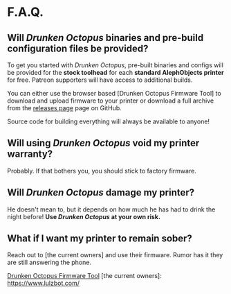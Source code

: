 # F.A.Q.

## Will *Drunken Octopus* binaries and pre-build configuration files be provided?

To get you started with *Drunken Octopus*, pre-built binaries and configs will be provided for 
the **stock toolhead** for each **standard AlephObjects printer** for free. Patreon supporters
will have access to additional builds.

You can either use the browser based [Drunken Octopus Firmware Tool] to download and upload
firmware to your printer or download a full archive from the [releases page] page on GitHub.

Source code for building everything will always be available to anyone!

## Will using *Drunken Octopus* void my printer warranty?

Probably. If that bothers you, you should stick to factory firmware.

## Will *Drunken Octopus* damage my printer?

He doesn't mean to, but it depends on how much he has had to drink the night before! 
**Use *Drunken Octopus* at your own risk.**

## What if I want my printer to remain sober?

Reach out to [the current owners] and use their firmware. Rumor has it they are still answering the phone.

[logo]: https://github.com/marciot/drunken-octopus-marlin/raw/master/images/drunk-octopus-lcd-2.bmp "Drunken Octopus Logo"
[releases page]: https://github.com/marciot/drunken-octopus-marlin/releases
[Drunken Octopus Firmware Tool](http://www.drunkenoctop.us/drunken-octopus-downloader/)
[the current owners]: https://www.lulzbot.com/